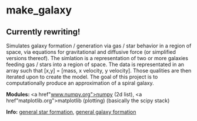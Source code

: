 <h1>make_galaxy</h1>

<h2>Currently rewriting!</h2>

Simulates galaxy formation / generation via gas / star behavior in a region of space, via equations for gravitational and diffusive force (or simplified versions thereof). The simlation is a representation of two or more galaxies feeding gas / stars into a region of space. The data is representated in an array such that [x,y] = [mass, x velocity, y velocity]. Those qualities are then iterated upon to create the model. The goal of this project is to computationally produce an approximation of a spiral galaxy.

<b>Modules: </b> <a href"www.numpy.org">numpy</a> (2d list), <a href"matplotlib.org">matplotlib</a> (plotting) (basically the scipy stack)

<b>Info:</b> <a href="http://en.wikipedia.org/wiki/Star_formation">general star formation</a>, <a href="http://en.wikipedia.org/wiki/Galaxy_formation_and_evolution">general galaxy formation</a>
